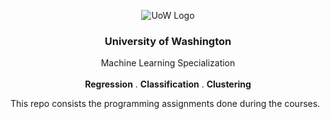 <p align="center">
 <img src='https://i.imgur.com/SP72GJm.png' alt='UoW Logo'>
 <h3 align="center">University of Washington</h3>
 <p align="center">
  Machine Learning Specialization
  <br/>
  <br/>
  <b>Regression</b>
  .
  <b>Classification</b>
  .
  <b>Clustering</b>
 </p>
</p>
This repo consists the programming assignments done during the courses.
